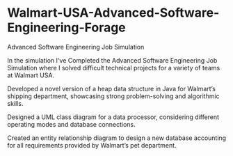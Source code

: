 # Walmart-USA-Advanced-Software-Engineering-Forage
Advanced Software Engineering Job Simulation

In the simulation I've Completed the Advanced Software Engineering Job Simulation where I solved difficult technical projects for a variety of teams at Walmart USA.

Developed a novel version of a heap data structure in Java for Walmart’s shipping department, showcasing strong problem-solving and algorithmic skills.

Designed a UML class diagram for a data processor, considering different operating modes and database connections.

Created an entity relationship diagram to design a new database accounting for all requirements provided by Walmart’s pet department.


